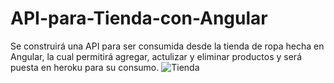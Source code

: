 # API-para-Tienda-con-Angular

Se construirá una API para ser consumida desde la tienda de ropa hecha en Angular, la cual permitirá agregar, actulizar y eliminar productos y será puesta en heroku para su consumo.
![Tienda](https://user-images.githubusercontent.com/63822421/117557038-b0724980-b034-11eb-9ee9-c7b613a66a8e.JPG)

 
